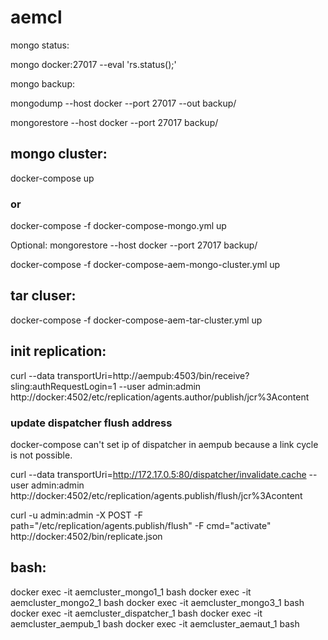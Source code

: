 # aemcl

mongo status:

  mongo docker:27017 --eval 'rs.status();'

mongo backup:

  mongodump --host docker --port 27017 --out backup/

  mongorestore --host docker --port 27017 backup/


## mongo cluster:

docker-compose up

### or

docker-compose -f docker-compose-mongo.yml up

Optional:
mongorestore --host docker --port 27017 backup/

docker-compose -f docker-compose-aem-mongo-cluster.yml up



## tar cluser:

docker-compose -f docker-compose-aem-tar-cluster.yml up


## init replication:

curl --data transportUri=http://aempub:4503/bin/receive?sling:authRequestLogin=1 --user admin:admin http://docker:4502/etc/replication/agents.author/publish/jcr%3Acontent

### update dispatcher flush address

docker-compose can't set ip of dispatcher in aempub because a link cycle is not possible.

curl --data transportUri=http://172.17.0.5:80/dispatcher/invalidate.cache --user admin:admin http://docker:4502/etc/replication/agents.publish/flush/jcr%3Acontent

curl -u admin:admin -X POST -F path="/etc/replication/agents.publish/flush" -F cmd="activate" http://docker:4502/bin/replicate.json


## bash:

docker exec -it aemcluster_mongo1_1 bash
docker exec -it aemcluster_mongo2_1 bash
docker exec -it aemcluster_mongo3_1 bash
docker exec -it aemcluster_dispatcher_1 bash
docker exec -it aemcluster_aempub_1 bash
docker exec -it aemcluster_aemaut_1 bash
